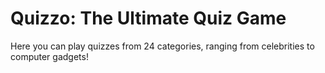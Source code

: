 # Quizzo: The Ultimate Quiz Game
Here you can play quizzes from 24 categories, ranging from celebrities to computer gadgets!
